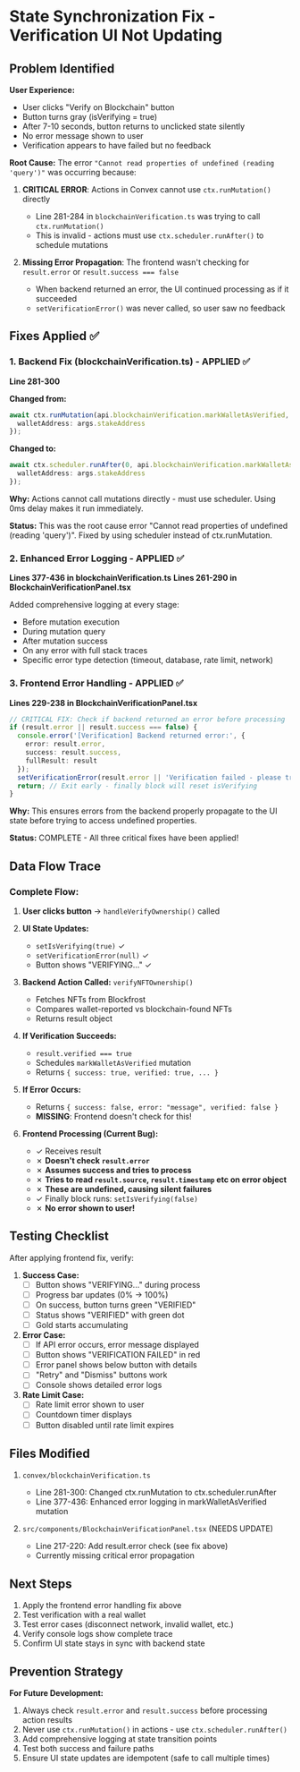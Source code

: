 # State Synchronization Fix - Verification UI Not Updating

## Problem Identified

**User Experience:**
- User clicks "Verify on Blockchain" button
- Button turns gray (isVerifying = true)
- After 7-10 seconds, button returns to unclicked state silently
- No error message shown to user
- Verification appears to have failed but no feedback

**Root Cause:**
The error `"Cannot read properties of undefined (reading 'query')"` was occurring because:

1. **CRITICAL ERROR**: Actions in Convex cannot use `ctx.runMutation()` directly
   - Line 281-284 in `blockchainVerification.ts` was trying to call `ctx.runMutation()`
   - This is invalid - actions must use `ctx.scheduler.runAfter()` to schedule mutations

2. **Missing Error Propagation**: The frontend wasn't checking for `result.error` or `result.success === false`
   - When backend returned an error, the UI continued processing as if it succeeded
   - `setVerificationError()` was never called, so user saw no feedback

## Fixes Applied ✅

### 1. Backend Fix (blockchainVerification.ts) - APPLIED ✅
**Line 281-300**

**Changed from:**
```typescript
await ctx.runMutation(api.blockchainVerification.markWalletAsVerified, {
  walletAddress: args.stakeAddress
});
```

**Changed to:**
```typescript
await ctx.scheduler.runAfter(0, api.blockchainVerification.markWalletAsVerified, {
  walletAddress: args.stakeAddress
});
```

**Why:** Actions cannot call mutations directly - must use scheduler. Using 0ms delay makes it run immediately.

**Status:** This was the root cause error "Cannot read properties of undefined (reading 'query')". Fixed by using scheduler instead of ctx.runMutation.

### 2. Enhanced Error Logging - APPLIED ✅
**Lines 377-436 in blockchainVerification.ts**
**Lines 261-290 in BlockchainVerificationPanel.tsx**

Added comprehensive logging at every stage:
- Before mutation execution
- During mutation query
- After mutation success
- On any error with full stack traces
- Specific error type detection (timeout, database, rate limit, network)

### 3. Frontend Error Handling - APPLIED ✅
**Lines 229-238 in BlockchainVerificationPanel.tsx**

```typescript
// CRITICAL FIX: Check if backend returned an error before processing
if (result.error || result.success === false) {
  console.error('[Verification] Backend returned error:', {
    error: result.error,
    success: result.success,
    fullResult: result
  });
  setVerificationError(result.error || 'Verification failed - please try again');
  return; // Exit early - finally block will reset isVerifying
}
```

**Why:** This ensures errors from the backend properly propagate to the UI state before trying to access undefined properties.

**Status:** COMPLETE - All three critical fixes have been applied!

## Data Flow Trace

### Complete Flow:
1. **User clicks button** → `handleVerifyOwnership()` called
2. **UI State Updates:**
   - `setIsVerifying(true)` ✓
   - `setVerificationError(null)` ✓
   - Button shows "VERIFYING..." ✓

3. **Backend Action Called:** `verifyNFTOwnership()`
   - Fetches NFTs from Blockfrost
   - Compares wallet-reported vs blockchain-found NFTs
   - Returns result object

4. **If Verification Succeeds:**
   - `result.verified === true`
   - Schedules `markWalletAsVerified` mutation
   - Returns `{ success: true, verified: true, ... }`

5. **If Error Occurs:**
   - Returns `{ success: false, error: "message", verified: false }`
   - **MISSING**: Frontend doesn't check for this!

6. **Frontend Processing (Current Bug):**
   - ✓ Receives result
   - ✗ **Doesn't check `result.error`**
   - ✗ **Assumes success and tries to process**
   - ✗ **Tries to read `result.source`, `result.timestamp` etc on error object**
   - ✗ **These are undefined, causing silent failures**
   - ✓ Finally block runs: `setIsVerifying(false)`
   - ✗ **No error shown to user!**

## Testing Checklist

After applying frontend fix, verify:

1. **Success Case:**
   - [ ] Button shows "VERIFYING..." during process
   - [ ] Progress bar updates (0% → 100%)
   - [ ] On success, button turns green "VERIFIED"
   - [ ] Status shows "VERIFIED" with green dot
   - [ ] Gold starts accumulating

2. **Error Case:**
   - [ ] If API error occurs, error message displayed
   - [ ] Button shows "VERIFICATION FAILED" in red
   - [ ] Error panel shows below button with details
   - [ ] "Retry" and "Dismiss" buttons work
   - [ ] Console shows detailed error logs

3. **Rate Limit Case:**
   - [ ] Rate limit error shown to user
   - [ ] Countdown timer displays
   - [ ] Button disabled until rate limit expires

## Files Modified

1. `convex/blockchainVerification.ts`
   - Line 281-300: Changed ctx.runMutation to ctx.scheduler.runAfter
   - Line 377-436: Enhanced error logging in markWalletAsVerified mutation

2. `src/components/BlockchainVerificationPanel.tsx` (NEEDS UPDATE)
   - Line 217-220: Add result.error check (see fix above)
   - Currently missing critical error propagation

## Next Steps

1. Apply the frontend error handling fix above
2. Test verification with a real wallet
3. Test error cases (disconnect network, invalid wallet, etc.)
4. Verify console logs show complete trace
5. Confirm UI state stays in sync with backend state

## Prevention Strategy

**For Future Development:**
1. Always check `result.error` and `result.success` before processing action results
2. Never use `ctx.runMutation()` in actions - use `ctx.scheduler.runAfter()`
3. Add comprehensive logging at state transition points
4. Test both success and failure paths
5. Ensure UI state updates are idempotent (safe to call multiple times)

